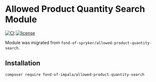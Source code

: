 # Allowed Product Quantity Search Module
[![CI](https://github.com/fond-of-impala/allowed-product-quantity-search/actions/workflows/main.yml/badge.svg)](https://github.com/fond-of-impala/allowed-product-quantity-search/actions/workflows/main.yml)
[![license](https://img.shields.io/github/license/fond-of-impala/allowed-product-quantity-search.svg)](https://packagist.org/packages/fond-of-impala/allowed-product-quantity-search)

Module was migrated from `fond-of-spryker/allowed-product-quantity-search`.

## Installation

```
composer require fond-of-impala/allowed-product-quantity-search
```
